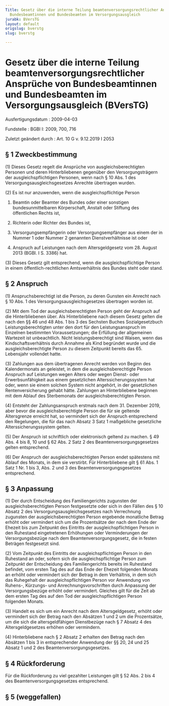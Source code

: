 ```yaml
---
Title: Gesetz über die interne Teilung beamtenversorgungsrechtlicher Ansprüche von
  Bundesbeamtinnen und Bundesbeamten im Versorgungsausgleich
jurabk: BVersTG
layout: default
origslug: bverstg
slug: bverstg

---
```


# Gesetz über die interne Teilung beamtenversorgungsrechtlicher Ansprüche von Bundesbeamtinnen und Bundesbeamten im Versorgungsausgleich (BVersTG)

Ausfertigungsdatum
:   2009-04-03

Fundstelle
:   BGBl I: 2009, 700, 716

Zuletzt geändert durch
:   Art. 10 G v. 9.12.2019 I 2053


## § 1 Zweckbestimmung

(1) Dieses Gesetz regelt die Ansprüche von ausgleichsberechtigten
Personen und deren Hinterbliebenen gegenüber den Versorgungsträgern
der ausgleichspflichtigen Personen, wenn nach § 10 Abs. 1 des
Versorgungsausgleichsgesetzes Anrechte übertragen wurden.

(2) Es ist nur anzuwenden, wenn die ausgleichspflichtige Person

1.  Beamtin oder Beamter des Bundes oder einer sonstigen
    bundesunmittelbaren Körperschaft, Anstalt oder Stiftung des
    öffentlichen Rechts ist,


2.  Richterin oder Richter des Bundes ist,


3.  Versorgungsempfängerin oder Versorgungsempfänger aus einem der in
    Nummer 1 oder Nummer 2 genannten Dienstverhältnisse ist oder


4.  Anspruch auf Leistungen nach dem Altersgeldgesetz vom 28. August 2013
    (BGBl. I S. 3386) hat.




(3) Dieses Gesetz gilt entsprechend, wenn die ausgleichspflichtige
Person in einem öffentlich-rechtlichen Amtsverhältnis des Bundes steht
oder stand.


## § 2 Anspruch

(1) Anspruchsberechtigt ist die Person, zu deren Gunsten ein Anrecht
nach § 10 Abs. 1 des Versorgungsausgleichsgesetzes übertragen worden
ist.

(2) Mit dem Tod der ausgleichsberechtigten Person geht der Anspruch
auf die Hinterbliebenen über. Als Hinterbliebene nach diesem Gesetz
gelten die nach den §§ 46 und 48 Abs. 1 bis 3 des Sechsten Buches
Sozialgesetzbuch Leistungsberechtigten unter den dort für den
Leistungsanspruch im Einzelnen bestimmten Voraussetzungen; die
Erfüllung der allgemeinen Wartezeit ist unbeachtlich. Nicht
leistungsberechtigt sind Waisen, wenn das Kindschaftsverhältnis durch
Annahme als Kind begründet wurde und die ausgleichsberechtigte Person
zu diesem Zeitpunkt bereits das 65. Lebensjahr vollendet hatte.

(3) Zahlungen aus dem übertragenen Anrecht werden von Beginn des
Kalendermonats an geleistet, in dem die ausgleichsberechtigte Person
Anspruch auf Leistungen wegen Alters oder wegen Dienst- oder
Erwerbsunfähigkeit aus einem gesetzlichen Alterssicherungssystem hat
oder, wenn sie einem solchen System nicht angehört, in der
gesetzlichen Rentenversicherung gehabt hätte. Zahlungen an
Hinterbliebene beginnen mit dem Ablauf des Sterbemonats der
ausgleichsberechtigten Person.

(4) Entsteht der Zahlungsanspruch erstmals nach dem 31. Dezember 2019,
aber bevor die ausgleichsberechtigte Person die für sie geltende
Altersgrenze erreicht hat, so vermindert sich der Anspruch
entsprechend den Regelungen, die für das nach Absatz 3 Satz 1
maßgebliche gesetzliche Alterssicherungssystem gelten.

(5) Der Anspruch ist schriftlich oder elektronisch geltend zu machen.
§ 49 Abs. 4 bis 8, 10 und § 62 Abs. 2 Satz 2 des
Beamtenversorgungsgesetzes gelten entsprechend.

(6) Der Anspruch der ausgleichsberechtigten Person endet spätestens
mit Ablauf des Monats, in dem sie verstirbt. Für Hinterbliebene gilt §
61 Abs. 1 Satz 1 Nr. 1 bis 3, Abs. 2 und 3 des
Beamtenversorgungsgesetzes entsprechend.


## § 3 Anpassung

(1) Der durch Entscheidung des Familiengerichts zugunsten der
ausgleichsberechtigten Person festgesetzte oder sich in den Fällen des
§ 10 Absatz 2 des Versorgungsausgleichsgesetzes nach Verrechnung
zugunsten der ausgleichsberechtigten Person ergebende monatliche
Betrag erhöht oder vermindert sich um die Prozentsätze der nach dem
Ende der Ehezeit bis zum Zeitpunkt des Eintritts der
ausgleichspflichtigen Person in den Ruhestand eingetretenen Erhöhungen
oder Verminderungen der Versorgungsbezüge nach dem
Beamtenversorgungsgesetz, die in festen Beträgen festgesetzt sind.

(2) Vom Zeitpunkt des Eintritts der ausgleichspflichtigen Person in
den Ruhestand an oder, sofern sich die ausgleichspflichtige Person zum
Zeitpunkt der Entscheidung des Familiengerichts bereits im Ruhestand
befindet, vom ersten Tag des auf das Ende der Ehezeit folgenden Monats
an erhöht oder vermindert sich der Betrag in dem Verhältnis, in dem
sich das Ruhegehalt der ausgleichspflichtigen Person vor Anwendung von
Ruhens-, Kürzungs- und Anrechnungsvorschriften durch Anpassung der
Versorgungsbezüge erhöht oder vermindert. Gleiches gilt für die Zeit
ab dem ersten Tag des auf den Tod der ausgleichspflichtigen Person
folgenden Monats.

(3) Handelt es sich um ein Anrecht nach dem Altersgeldgesetz, erhöht
oder vermindert sich der Betrag nach den Absätzen 1 und 2 um die
Prozentsätze, um die sich die altersgeldfähigen Dienstbezüge nach § 7
Absatz 4 des Altersgeldgesetzes erhöhen oder vermindern.

(4) Hinterbliebene nach § 2 Absatz 2 erhalten den Betrag nach den
Absätzen 1 bis 3 in entsprechender Anwendung der §§ 20, 24 und 25
Absatz 1 und 2 des Beamtenversorgungsgesetzes.


## § 4 Rückforderung

Für die Rückforderung zu viel gezahlter Leistungen gilt § 52 Abs. 2
bis 4 des Beamtenversorgungsgesetzes entsprechend.


## § 5 (weggefallen)


